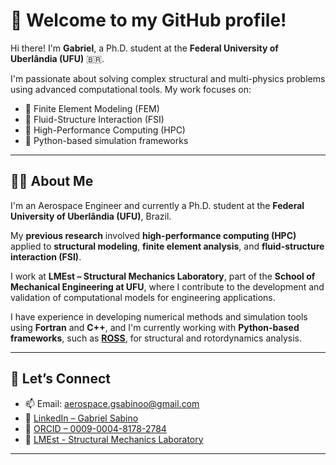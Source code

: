 # 👋 Welcome to my GitHub profile!

Hi there! I'm **Gabriel**, a Ph.D. student at the **Federal University of Uberlândia (UFU)** 🇧🇷.

I'm passionate about solving complex structural and multi-physics problems using advanced computational tools. My work focuses on:

- 🧠 Finite Element Modeling (FEM)  
- 🌊 Fluid-Structure Interaction (FSI)  
- 🚀 High-Performance Computing (HPC)  
- 🐍 Python-based simulation frameworks

---

## 👨‍🔬 About Me

I'm an Aerospace Engineer and currently a Ph.D. student at the **Federal University of Uberlândia (UFU)**, Brazil.

My **previous research** involved **high-performance computing (HPC)** applied to **structural modeling**, **finite element analysis**, and **fluid-structure interaction (FSI)**.

I work at **LMEst – Structural Mechanics Laboratory**, part of the **School of Mechanical Engineering at UFU**, where I contribute to the development and validation of computational models for engineering applications.

I have experience in developing numerical methods and simulation tools using **Fortran** and **C++**, and I'm currently working with **Python-based frameworks**, such as [**ROSS**](https://github.com/petrobras/ross), for structural and rotordynamics analysis.

---

## 🔗 Let’s Connect

- 📫 Email: aerospace.gsabinoo@gmail.com  
- 💼 [LinkedIn – Gabriel Sabino](https://www.linkedin.com/in/gabriel-sabino-02481b192)  
- 🧪 [ORCID – 0009-0004-8178-2784](https://orcid.org/0009-0004-8178-2784)  
- 🧭 [LMEst - Structural Mechanics Laboratory](https://lmest.mecanica.ufu.br/)

---
